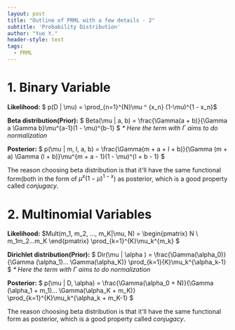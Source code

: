 ```yaml
---
layout: post
title: "Outline of PRML with a few details - 2"
subtitle: 'Probability Distribution'
author: "Yue Y."
header-style: text
tags:
  - PRML
---
```


# 1. Binary Variable
**Likelihood:** $ p(D | \mu) = \prod_{n=1}^{N}\mu ^ {x_n} (1-\mu)^{1 - x_n}$  

**Beta distribution(Prior):** $ Beta(\mu | a, b) = \frac{\Gamma(a + b)}{\Gamma a \Gamma b}\mu^{a-1}(1 - \mu)^{b-1} $ 
*\* Here the term with $\Gamma$ aims to do normalization*

**Posterior:** $ p(\mu | m, l, a, b) = \frac{\Gamma(m + a + l + b)}{\Gamma (m + a) \Gamma (l + b)}\mu^{m + a - 1}(1 - \mu)^{l + b - 1} $ 

The reason choosing beta distribution is that it'll have the same functional form(both in the form of $\mu^x (1 - \mu)^{1-x}$) as posterior, which is a good property called *conjugacy*.

# 2. Multinomial Variables
**Likelihood:** $Mult(m_1, m_2, ..., m_K|\mu, N) = \begin{pmatrix}
N \\
m_1m_2...m_K
\end{pmatrix}
\prod_{k=1}^{K}\mu_k^{m_k} $  

**Dirichlet distribution(Prior):** $ Dir(\mu | \alpha  ) = \frac{\Gamma(\alpha_0)}{\Gamma (\alpha_1)... \Gamma(\alpha_K)} \prod_{k=1}{K}\mu_k^{\alpha_k-1} $ 
*\* Here the term with $\Gamma$ aims to do normalization*

**Posterior:** $ p(\mu | D, \alpha) = \frac{\Gamma(\alpha_0 + N)}{\Gamma (\alpha_1 + m_1)... \Gamma(\alpha_K + m_K)} \prod_{k=1}^{K}\mu_k^{\alpha_k + m_K-1} $ 

The reason choosing beta distribution is that it'll have the same functional form as posterior, which is a good property called *conjugacy*.